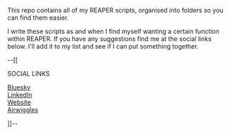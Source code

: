 This repo contains all of my REAPER scripts, organised into folders so you can find them easier.

I write these scripts as and when I find myself wanting a certain function within REAPER.
If you have any suggestions find me at the social links below. I'll add it to my list and see if I can put something together.

--[[

SOCIAL LINKS

[Bluesky](https://bsky.app/profile/lhainesaudio.bsky.social)  
[LinkedIn](https://www.linkedin.com/in/lewis-haines-audio/)  
[Website](https://lewishainesaudio.co.uk/)  
[Airwiggles](https://www.airwiggles.com/u/dca17ebb)  

]]--
